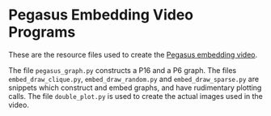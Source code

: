 # Pegasus Embedding Video Programs

These are the resource files used to create the [Pegasus embedding video](https://youtu.be/aAhvyxzJyQE).

The file `pegasus_graph.py` constructs a P16 and a P6 graph.  The files 
`embed_draw_clique.py`, `embed_draw_random.py` and `embed_draw_sparse.py`
are snippets which construct and embed graphs, and have rudimentary 
plotting calls.  The file `double_plot.py` is used to create the actual 
images used in the video.
